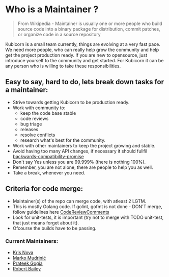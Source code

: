 # Who is a Maintainer ?


> From Wikipedia - Maintainer is usually one or more people who build source code into a binary package for distribution, commit patches, or organize code in a source repository


Kubicorn is a small team currently, things are evolving at a very fast pace. We need more people, who can really help grow the community and help get the project production ready. If you are new to opensource, just introduce yourself to the community and get started. For Kubicorn it can be any person who is willing to take these responsibilities.


## Easy to say, hard to do, lets break down tasks for a maintainer:
 
 - Strive towards getting Kubicorn to be production ready.
 - Work with community to:
    - keep the code base stable
    - code reviews
    - bug triage
    - releases
    - resolve conflicts
    - research what's best for the community.
 - Work with other maintainers to keep the project growing and stable.
 - Avoid having too many API changes, if necessary it should fullfil [backwards-compatibility-promise](https://github.com/kubicorn/kubicorn/blob/master/docs/SEMVER.md#backwards-compatibility-promise)
 - Don't say Yes unless you are 99.999% (there is nothing 100%).
 - Remember, you are not alone, there are people to help you as well.
 - Take a break, whenever you need.


## Criteria for code merge:
 - Maintainer(s) of the repo can merge code, with atleast 2 LGTM.
 - This is mostly Golang code. If golint, gofmt is not done - DON'T merge, follow guidelines here [CodeReviewComments](https://github.com/golang/go/wiki/CodeReviewComments)
 - Look for unit-tests, it is important (try not to merge with TODO unit-test, that just means forget about it).
 - Ofcourse the builds have to be passing.

### Current Maintainers:
- [Kris Nova](https://github.com/kris-nova)
- [Marko Mudrinić](https://github.com/xmudrii)
- [Prateek Gogia](https://github.com/prateekgogia)
- [Robert Bailey](https://github.com/roberthbailey)
